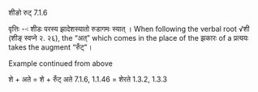 

 शीङो रुट् 7.1.6 

वृत्तिः --ः शीडः परस्‍य झादेशस्‍यातो रुडागमः स्‍यात् । When following the verbal root √शी (शीङ् स्वप्ने २. २६), the “अत्” which comes in the place of the झकारः of a प्रत्ययः takes the augment “रुँट्”। 


Example continued from above 

शे + अते = शे + रुँट् अते 7.1.6, 1.1.46 = शेरते 1.3.2, 1.3.3 



